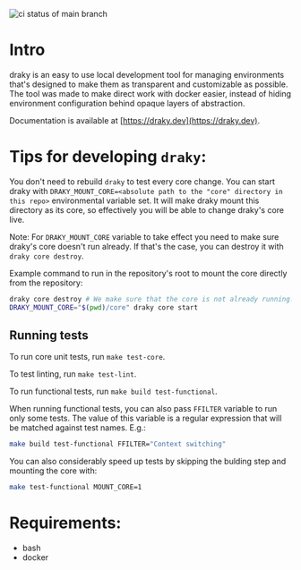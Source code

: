 ![ci status of main branch](https://github.com/draky-dev/draky/actions/workflows/main.yml/badge.svg?branch=main)

# Intro

draky is an easy to use local development tool for managing environments that's designed to make
them as transparent and customizable as possible. The tool was made to make direct work with docker
easier, instead of hiding environment configuration behind opaque layers of abstraction.

Documentation is available at [https://draky.dev](https://draky.dev).

# Tips for developing `draky`:
You don't need to rebuild `draky` to test every core change. You can start draky with
`DRAKY_MOUNT_CORE=<absolute path to the "core" directory in this repo>` environmental variable set.
It will make draky mount this directory as its core, so effectively you will be able to change
draky's core live.

Note: For `DRAKY_MOUNT_CORE` variable to take effect you need to make sure draky's core doesn't run
already. If that's the case, you can destroy it with `draky core destroy`.

Example command to run in the repository's root to mount the core directly from the repository:

```sh
draky core destroy # We make sure that the core is not already running.
DRAKY_MOUNT_CORE="$(pwd)/core" draky core start
```

## Running tests

To run core unit tests, run `make test-core`.

To test linting, run `make test-lint`.

To run functional tests, run `make build test-functional`.

When running functional tests, you can also pass `FFILTER` variable to run only some tests. The
value of this variable is a regular expression that will be matched against test names. E.g.:

```bash
make build test-functional FFILTER="Context switching"
```

You can also considerably speed up tests by skipping the bulding step and mounting the core with:

```bash
make test-functional MOUNT_CORE=1
```

# Requirements:
- bash
- docker